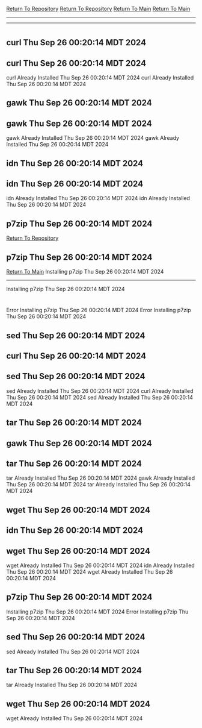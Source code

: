 [Return To Repository](https://github.com/DigitalWarrior/piholeparser/)
[Return To Repository](https://github.com/DigitalWarrior/piholeparser/)
[Return To Main](https://github.com/DigitalWarrior/piholeparser/blob/master/RecentRunLogs/Mainlog.md)
[Return To Main](https://github.com/DigitalWarrior/piholeparser/blob/master/RecentRunLogs/Mainlog.md)
____________________________________
____________________________________
# 
# 
## curl Thu Sep 26 00:20:14 MDT 2024
## curl Thu Sep 26 00:20:14 MDT 2024
curl Already Installed Thu Sep 26 00:20:14 MDT 2024
curl Already Installed Thu Sep 26 00:20:14 MDT 2024
## gawk Thu Sep 26 00:20:14 MDT 2024
## gawk Thu Sep 26 00:20:14 MDT 2024
gawk Already Installed Thu Sep 26 00:20:14 MDT 2024
gawk Already Installed Thu Sep 26 00:20:14 MDT 2024
## idn Thu Sep 26 00:20:14 MDT 2024
## idn Thu Sep 26 00:20:14 MDT 2024
idn Already Installed Thu Sep 26 00:20:14 MDT 2024
idn Already Installed Thu Sep 26 00:20:14 MDT 2024
## p7zip Thu Sep 26 00:20:14 MDT 2024
[Return To Repository](https://github.com/DigitalWarrior/piholeparser/)
## p7zip Thu Sep 26 00:20:14 MDT 2024
[Return To Main](https://github.com/DigitalWarrior/piholeparser/blob/master/RecentRunLogs/Mainlog.md)
Installing p7zip Thu Sep 26 00:20:14 MDT 2024
____________________________________
Installing p7zip Thu Sep 26 00:20:14 MDT 2024
# 
Error Installing p7zip Thu Sep 26 00:20:14 MDT 2024
Error Installing p7zip Thu Sep 26 00:20:14 MDT 2024
## sed Thu Sep 26 00:20:14 MDT 2024
## curl Thu Sep 26 00:20:14 MDT 2024
## sed Thu Sep 26 00:20:14 MDT 2024
sed Already Installed Thu Sep 26 00:20:14 MDT 2024
curl Already Installed Thu Sep 26 00:20:14 MDT 2024
sed Already Installed Thu Sep 26 00:20:14 MDT 2024
## tar Thu Sep 26 00:20:14 MDT 2024
## gawk Thu Sep 26 00:20:14 MDT 2024
## tar Thu Sep 26 00:20:14 MDT 2024
tar Already Installed Thu Sep 26 00:20:14 MDT 2024
gawk Already Installed Thu Sep 26 00:20:14 MDT 2024
tar Already Installed Thu Sep 26 00:20:14 MDT 2024
## wget Thu Sep 26 00:20:14 MDT 2024
## idn Thu Sep 26 00:20:14 MDT 2024
## wget Thu Sep 26 00:20:14 MDT 2024
wget Already Installed Thu Sep 26 00:20:14 MDT 2024
idn Already Installed Thu Sep 26 00:20:14 MDT 2024
wget Already Installed Thu Sep 26 00:20:14 MDT 2024
## p7zip Thu Sep 26 00:20:14 MDT 2024
Installing p7zip Thu Sep 26 00:20:14 MDT 2024
Error Installing p7zip Thu Sep 26 00:20:14 MDT 2024
## sed Thu Sep 26 00:20:14 MDT 2024
sed Already Installed Thu Sep 26 00:20:14 MDT 2024
## tar Thu Sep 26 00:20:14 MDT 2024
tar Already Installed Thu Sep 26 00:20:14 MDT 2024
## wget Thu Sep 26 00:20:14 MDT 2024
wget Already Installed Thu Sep 26 00:20:14 MDT 2024

